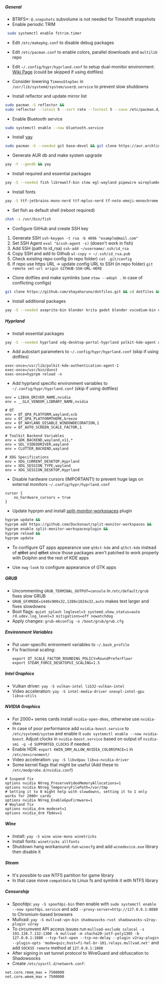 ##### General
* BTRFS*: `@.snapshots` subvolume is not needed for Timeshift snapshots
* Enable periodic TRIM 
```sh 
 sudo systemctl enable fstrim.timer
 ```
 
* Edit `/etc/makepkg.conf` to disable debug packages
* Edit `/etc/pacman.conf` to enable colors, parallel downloads and `multilib` repo
* Edit `~/.config/hypr/hyprland.conf` to setup dual-monitor environment: [Wiki Page](https://wiki.hyprland.org/Configuring/Monitors/) (could be skipped if using dotfiles)
* Consider lowering `TimeouStopSec` in `/usr/lib/systemd/system/user@.service` to prevent slow shutdowns

* Install reflector and update mirror list
```sh
sudo pacman -S reflector &&
sudo reflector --latest 5 --sort rate --fastest 5 --save /etc/pacman.d/mirrorlist
```

* Enable Bluetooth service
```sh
sudo systemctl enable --now bluetooth.service
```

* Install [yay](https://github.com/Jguer/yay)
```sh
sudo pacman -S --needed git base-devel && git clone https://aur.archlinux.org/yay.git && cd yay && makepkg -si
```

* Generate AUR db and make system upgrade
```sh 
yay -Y --gendb && yay
```

* Install required and essential packages
```sh
yay -S --needed fish librewolf-bin stow egl-wayland pipewire wireplumber ranger wl-clipboard tar
```

* Install fonts
```sh
yay -S ttf-jetbrains-mono-nerd ttf-mplus-nerd tf-noto-emoji-monochrome ttf-sarasa-gothic
```

* Set fish as default shell (reboot required)
```sh
chsh -s /usr/bin/fish
```

* Configure GitHub and create SSH key
1. Generate SSH `ssh-keygen -t rsa -b 4096 "example@mail.com"`
2. Set SSH Agent `eval "&(ssh-agent -s)` (doesn't work in fish)
3. Add SSH (path to id_rsa) `ssh-add ~/username/.ssh/id_rsa`
4. Copy SSH and add to Github `wl-copy < ~/.ssh/id_rsa.pub`
5. Check existing repo config (in repo folder) `cat .git/config`
6. If repo use https URL -> update config URL to SSH (in repo folder) `git remote set-url origin GITHUB-SSH-URL-HERE`


* Clone dotfiles and make symlinks (use `stow --adopt .` in case of conflicting configs)
```sh 
git clone https://github.com/shayaharuno/dotfiles.git && cd dotfiles && stow .
```

* Install additional packages 
```sh
yay -S --needed aseprite-bin blender krita godot blender vscodium-bin ncspot steam keepassxc telegram-desktop qbittorrent obs-studio equibop neovim ark dolphin
```

##### Hyprland
* Install essential packages
```sh
yay -S --needed hyprland xdg-desktop-portal-hyprland polkit-kde-agent qt5-wayland qt6-wayland dunst qt5ct-kde qt6ct-kde nwg-look grimblast-git swww
```

* Add autostart parameters to `~/.config/hypr/hyprland.conf` (skip if using dotfiles)
```
exec-once=/usr/lib/polkit-kde-authentication-agent-1
exec-once=/usr/bin/dunst
exec-once=hyprpm reload -n
```

* Add hyprland specific environment variables to `~/.config/hypr/hyprland.conf`  (skip if using dotfiles)
```
env = LIBVA_DRIVER_NAME,nvidia
env = __GLX_VENDOR_LIBRARY_NAME,nvidia

# QT
env = QT_QPA_PLATFORM,wayland;xcb
env = QT_QPA_PLATFORMTHEME,breeze
env = QT_WAYLAND_DISABLE_WINDOWDECORATION,1
env = QT_AUTO_SCREEN_SCALE_FACTOR,1

# Toolkit Backend Variables
env = GDK_BACKEND,wayland,x11,*
env = SDL_VIDEODRIVER,wayland
env = CLUTTER_BACKEND,wayland

# XDG Specifications
env = XDG_CURRENT_DESKTOP,Hyprland
env = XDG_SESSION_TYPE,wayland
env = XDG_SESSION_DESKTOP,Hyprland
```

* Disable hardware cursors (IMPORTANT!) to prevent huge lags on external monitors `~/.config/hypr/hyprland.conf`  
```
cursor {
    no_hardware_cursors = true
}

```

* Update hyprpm and install [split-monitor-workspaces](https://github.com/Duckonaut/split-monitor-workspaces) plugin
```sh
hyprpm update &&
hyprpm add https://github.com/Duckonaut/split-monitor-workspaces &&
hyprpm enable split-monitor-workspacesplugin &&
hyprpm reload &&
hyprpm update
```

* To configure QT apps appearance use `qt6ct-kde` and `qt5ct-kde` instead of ~~qt6ct~~ and ~~qt5ct~~ since those packages aren't patched to work properly with Dolphin and the rest of KDE apps

* Use `nwg-look` to configure appearance of GTK apps

##### GRUB
 * Uncommenting `GRUB_TERMINAL_OUTPUT=console` in `/etc/default/grub` fixes slow GRUB
 * `GRUB_GFXMODE=1440x900x32,1280x1024x32,auto` makes text larger and fixes slowdowns
 * Boot flags: `quiet splash loglevel=3 systemd.show_status=auto rd.udev.log_level=3 mitigations=off nowatchdog`
 * Apply changes: `grub-mkconfig -o /boot/grub/grub.cfg`

##### Environment Variables
 * Put user-specific enironment variables to `~/.bash_profile`
 * Fix fractional scaling:
   ```
   export QT_SCALE_FACTOR_ROUNDING_POLICY=RoundPreferFloor
   export STEAM_FORCE_DESKTOPUI_SCALING=1.5
   ```

##### Intel Graphics
 * Vulkan driver: `yay -S vulkan-intel lib32-vulkan-intel`
 * Video acceleration: `yay -S intel-media-driver onevpl-intel-gpu libva-utils`

##### NVIDIA Graphics
 * For 2000+ series cards install `nvidia-open-dkms`, otherwise use `nvidia-dkms`
 * In case of poor performance add `nvidia-boost.service` to `/etc/systemd/system` and enable it `sudo systemctl enable --now nvidia-boost`. Adjust clocks in `nvidia-boost.service` based on output of `nvidia-smi -q -d SUPPORTED_CLOCKS` if needed.
 * Enable HDR: `export KWIN_DRM_ALLOW_NVIDIA_COLORSPACE=1` in `/etc/environment/`
 * Video acceleration: `yay -S libvdpau libva-nvidia-driver`
* Some kernel flags that might be useful (Add these to `/etc/modprobe.d/nvidia.conf`)
```
# Suspend fix
options nvidia NVreg_PreserveVideoMemoryAllocations=1
options nvidia NVreg_TemporaryFilePath=/var/tmp
# Setting it to 0 might help with slowdowns, setting it to 1 only works for 2000+ cards
options nvidia NVreg_EnableGpuFirmware=1
# Wayland fix
options nvidia_drm modeset=1
options nvidia_drm fbdev=1
```

##### Wine
 * Install: `yay -S wine wine-mono winetricks`
 * Install fonts: `winetricks allfonts`
 * Shutdown hang workaround: run `winecfg` and add `winedevice.exe` library then disable it

##### Steam
 * It's possible to use NTFS partition for game library
 * In that case move `compatdata` to Linux fs and symlink it with NTFS library

##### Censorship
 * Spoofdpi: `yay -S spoofdpi-bin` then enable with `sudo systemctl enable --now spoofdpi.service` and add `--proxy-server=http://127.0.0.1:8080` to Chromium-based browsers
 * Mullvad: `yay -S mullvad-vpn-bin shadowsocks-rust shadowsocks-v2ray-plugin v2ray`
 * To circumvent API access issues run `mullvad-exclude sslocal -s 193.138.7.132:1300 -k mullvad -m chacha20-ietf-poly1305 -b 127.0.0.1:1080 --tcp-fast-open --tcp-no-delay --plugin v2ray-plugin --plugin-opts 'mode=quic;host=fi-hel-br-101.relays.mullvad.net'` and add `SOCKS5 remote` method at `127.0.0.1:1080`
 * After signing in set tunnel protocol to WireGuard and obfuscation to Shadowsocks
 * Create `/etc/sysctl.d/network.conf`:
```
net.core.rmem_max = 7500000
net.core.wmem_max = 7500000
```
